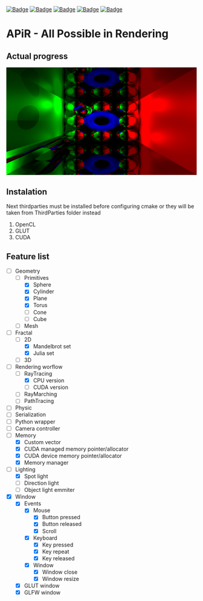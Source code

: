 [![Badge](https://img.shields.io/badge/C++-birghtgreen)](https://github.com/Basicula)
[![Badge](https://img.shields.io/badge/C-birghtgreen)](https://github.com/Basicula)
[![Badge](https://img.shields.io/badge/Python-blue)](https://github.com/Basicula)
[![Badge](https://img.shields.io/badge/CMake-aaaaaa)](https://github.com/Basicula)
[![Badge](https://europe-west6-xlocc-badge.cloudfunctions.net/XLOCC/Basicula/APiR?kill_cache=7&ifiles=pybind11|ThirdParties)](https://github.com/Basicula)

# **APiR** - **A**ll **P**ossible **i**n **R**endering

## Actual progress
![](States/actual_state.png)

## Instalation
Next thirdparties must be installed before configuring cmake
or they will be taken from ThirdParties folder instead
1. OpenCL
2. GLUT
3. CUDA

## Feature list
- [ ] Geometry
    - [ ] Primitives
        - [x] Sphere
        - [x] Cylinder
        - [x] Plane
        - [x] Torus
        - [ ] Cone
        - [ ] Cube
    - [ ] Mesh
- [ ] Fractal
    - [ ] 2D
        - [x] Mandelbrot set
        - [x] Julia set
    - [ ] 3D
- [ ] Rendering worflow
    - [ ] RayTracing
        - [x] CPU version
        - [ ] CUDA version
    - [ ] RayMarching
    - [ ] PathTracing
- [ ] Physic
- [ ] Serialization
- [ ] Python wrapper
- [ ] Camera controller
- [ ] Memory
    - [x] Custom vector
    - [x] CUDA managed memory pointer/allocator
    - [x] CUDA device memory pointer/allocator
    - [x] Memory manager
- [ ] Lighting
    - [x] Spot light
    - [ ] Direction light
    - [ ] Object light emmiter
- [x] Window
    - [x] Events
        - [x] Mouse
            - [x] Button pressed
            - [x] Button released
            - [x] Scroll
        - [x] Keyboard
            - [x] Key pressed
            - [x] Key repeat
            - [x] Key released
        - [x] Window
            - [x] Window close
            - [x] Window resize
    - [x] GLUT window
    - [x] GLFW window
